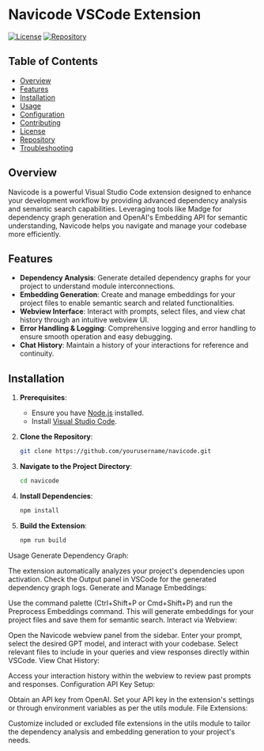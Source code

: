 # Navicode VSCode Extension

[![License](https://img.shields.io/badge/license-MIT-blue.svg)](LICENSE)
[![Repository](https://img.shields.io/badge/repository-GitHub-blue.svg)](https://github.com/yourusername/navicode)

## Table of Contents

- [Overview](#overview)
- [Features](#features)
- [Installation](#installation)
- [Usage](#usage)
- [Configuration](#configuration)
- [Contributing](#contributing)
- [License](#license)
- [Repository](#repository)
- [Troubleshooting](#troubleshooting)

## Overview

Navicode is a powerful Visual Studio Code extension designed to enhance your development workflow by providing advanced dependency analysis and semantic search capabilities. Leveraging tools like Madge for dependency graph generation and OpenAI's Embedding API for semantic understanding, Navicode helps you navigate and manage your codebase more efficiently.

## Features

- **Dependency Analysis**: Generate detailed dependency graphs for your project to understand module interconnections.
- **Embedding Generation**: Create and manage embeddings for your project files to enable semantic search and related functionalities.
- **Webview Interface**: Interact with prompts, select files, and view chat history through an intuitive webview UI.
- **Error Handling & Logging**: Comprehensive logging and error handling to ensure smooth operation and easy debugging.
- **Chat History**: Maintain a history of your interactions for reference and continuity.

## Installation

1. **Prerequisites**:
   - Ensure you have [Node.js](https://nodejs.org/) installed.
   - Install [Visual Studio Code](https://code.visualstudio.com/).

2. **Clone the Repository**:
   ```bash
   git clone https://github.com/yourusername/navicode.git
3. **Navigate to the Project Directory**:
   ```bash
   cd navicode
4. **Install Dependencies**:
   ```bash
   npm install

5. **Build the Extension**:
   ```bash
   npm run build

Usage
Generate Dependency Graph:

The extension automatically analyzes your project's dependencies upon activation.
Check the Output panel in VSCode for the generated dependency graph logs.
Generate and Manage Embeddings:

Use the command palette (Ctrl+Shift+P or Cmd+Shift+P) and run the Preprocess Embeddings command.
This will generate embeddings for your project files and save them for semantic search.
Interact via Webview:

Open the Navicode webview panel from the sidebar.
Enter your prompt, select the desired GPT model, and interact with your codebase.
Select relevant files to include in your queries and view responses directly within VSCode.
View Chat History:

Access your interaction history within the webview to review past prompts and responses.
Configuration
API Key Setup:

Obtain an API key from OpenAI.
Set your API key in the extension's settings or through environment variables as per the utils module.
File Extensions:

Customize included or excluded file extensions in the utils module to tailor the dependency analysis and embedding generation to your project's needs.